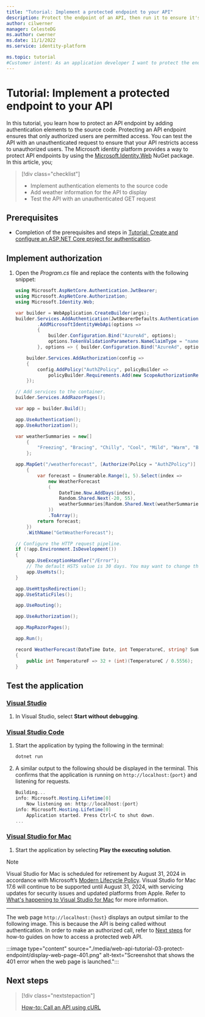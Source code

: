 ```yaml
---
title: "Tutorial: Implement a protected endpoint to your API"
description: Protect the endpoint of an API, then run it to ensure it's listening for HTTP requests.
author: cilwerner
manager: CelesteDG
ms.author: cwerner
ms.date: 11/1/2022
ms.service: identity-platform

ms.topic: tutorial
#Customer intent: As an application developer I want to protect the endpoint of my API and run it to ensure it is listening for HTTP requests
---
```


# Tutorial: Implement a protected endpoint to your API

In this tutorial, you learn how to protect an API endpoint by adding authentication elements to the source code. Protecting an API endpoint ensures that only authorized users are permitted access. You can test the API with an unauthenticated request to ensure that your API restricts access to unauthorized users. The Microsoft identity platform provides a way to protect API endpoints by using the [Microsoft.Identity.Web](https://www.nuget.org/packages/Microsoft.Identity.Web/) NuGet package. In this article, you;

> [!div class="checklist"]
> * Implement authentication elements to the source code
> * Add weather information for the API to display
> * Test the API with an unauthenticated GET request

## Prerequisites

* Completion of the prerequisites and steps in [Tutorial: Create and configure an ASP.NET Core project for authentication](web-api-tutorial-02-prepare-api.md).

## Implement authorization

1. Open the *Program.cs* file and replace the contents with the following snippet:

    ```csharp
    using Microsoft.AspNetCore.Authentication.JwtBearer;
    using Microsoft.AspNetCore.Authorization;
    using Microsoft.Identity.Web;

    var builder = WebApplication.CreateBuilder(args);
    builder.Services.AddAuthentication(JwtBearerDefaults.AuthenticationScheme)
            .AddMicrosoftIdentityWebApi(options =>
            {
                builder.Configuration.Bind("AzureAd", options);
                options.TokenValidationParameters.NameClaimType = "name";
            }, options => { builder.Configuration.Bind("AzureAd", options); });

        builder.Services.AddAuthorization(config =>
        {
            config.AddPolicy("AuthZPolicy", policyBuilder =>
                policyBuilder.Requirements.Add(new ScopeAuthorizationRequirement() { RequiredScopesConfigurationKey = $"AzureAd:Scopes" }));
        });

    // Add services to the container.
    builder.Services.AddRazorPages();

    var app = builder.Build();

    app.UseAuthentication();
    app.UseAuthorization();

    var weatherSummaries = new[]
        {
            "Freezing", "Bracing", "Chilly", "Cool", "Mild", "Warm", "Balmy", "Hot", "Sweltering", "Scorching"
        };

    app.MapGet("/weatherforecast", [Authorize(Policy = "AuthZPolicy")] () =>
        {
            var forecast = Enumerable.Range(1, 5).Select(index =>
                new WeatherForecast
                (
                    DateTime.Now.AddDays(index),
                    Random.Shared.Next(-20, 55),
                    weatherSummaries[Random.Shared.Next(weatherSummaries.Length)]
                ))
                .ToArray();
            return forecast;
        })
        .WithName("GetWeatherForecast");

    // Configure the HTTP request pipeline.
    if (!app.Environment.IsDevelopment())
    {
        app.UseExceptionHandler("/Error");
        // The default HSTS value is 30 days. You may want to change this for production scenarios, see https://aka.ms/aspnetcore-hsts.
        app.UseHsts();
    }

    app.UseHttpsRedirection();
    app.UseStaticFiles();

    app.UseRouting();

    app.UseAuthorization();

    app.MapRazorPages();

    app.Run();

    record WeatherForecast(DateTime Date, int TemperatureC, string? Summary)
    {
        public int TemperatureF => 32 + (int)(TemperatureC / 0.5556);
    } 
    ```

## Test the application

### [Visual Studio](#tab/visual-studio)

1. In Visual Studio, select **Start without debugging**.

### [Visual Studio Code](#tab/visual-studio-code)

1. Start the application by typing the following in the terminal:

    ```powershell
    dotnet run
    ```

1. A similar output to the following should be displayed in the terminal. This confirms that the application is running on `http://localhost:{port}` and listening for requests.

    ```powershell
    Building...
    info: Microsoft.Hosting.Lifetime[0]
        Now listening on: http://localhost:{port}
    info: Microsoft.Hosting.Lifetime[0]
        Application started. Press Ctrl+C to shut down.
    ...
    ```

### [Visual Studio for Mac](#tab/visual-studio-for-mac)

1. Start the application by selecting **Play the executing solution**.

>[!NOTE]
> Visual Studio for Mac is scheduled for retirement by August 31, 2024 in accordance with Microsoft’s [Modern Lifecycle Policy](/lifecycle/policies/modern). Visual Studio for Mac 17.6 will continue to be supported until August 31, 2024, with servicing updates for security issues and updated platforms from Apple.
> Refer to [What's happening to Visual Studio for Mac](/visualstudio/mac/what-happened-to-vs-for-mac) for more information.

---

The web page `http://localhost:{host}` displays an output similar to the following image. This is because the API is being called without authentication. In order to make an authorized call, refer to [Next steps](#next-steps) for how-to guides on how to access a protected web API.

:::image type="content" source="./media/web-api-tutorial-03-protect-endpoint/display-web-page-401.png" alt-text="Screenshot that shows the 401 error when the web page is launched.":::

## Next steps

> [!div class="nextstepaction"]
>
> [How-to: Call an API using cURL](howto-call-a-web-api-with-curl.md)

